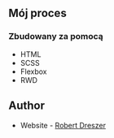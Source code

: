 ## Mój proces

### Zbudowany za pomocą

- HTML
- SCSS
- Flexbox
- RWD
## Author

- Website - [Robert Dreszer](https://robertdreszer.pl/)
